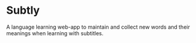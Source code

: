 # Subtly
A language learning web-app to maintain and collect new words and their meanings when learning with subtitles.
